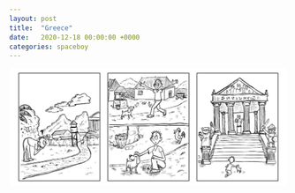 ```yaml
---
layout: post
title:  "Greece"
date:   2020-12-18 00:00:00 +0000
categories: spaceboy
---
```


[![Greece](spaceboy/34%20-%20greece.png)](spaceboy/34%20-%20greece.png)

